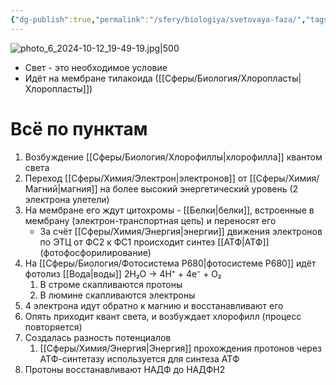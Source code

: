 ```yaml
---
{"dg-publish":true,"permalink":"/sfery/biologiya/svetovaya-faza/","tags":["Общаябиология"]}
---
```


![photo_6_2024-10-12_19-49-19.jpg|500](/img/user/%D0%90%D1%80%D1%85%D0%B8%D0%B2/%D0%9A%D1%8D%D1%88/photo_6_2024-10-12_19-49-19.jpg)
- Свет - это необходимое условие
- Идёт на мембране тилакоида ([[Сферы/Биология/Хлоропласты\|Хлоропласты]])
# Всё по пунктам
1. Возбуждение [[Сферы/Биология/Хлорофиллы\|хлорофилла]] квантом света
2. Переход [[Сферы/Химия/Электрон\|электронов]] от [[Сферы/Химия/Магний\|магния]] на более высокий энергетический уровень (2 электрона улетели)
3. На мембране его ждут цитохромы - [[Белки\|белки]], встроенные в мембрану (электрон-транспортная цепь) и переносят его
	- За счёт [[Сферы/Химия/Энергия\|энергии]] движения электронов по ЭТЦ от ФС2 к ФС1 происходит синтез [[АТФ\|АТФ]] (фотофосфорилирование)
4. На [[Сферы/Биология/Фотосистема P680\|фотосистеме P680]] идёт фотолиз [[Вода\|воды]] 2H₂O → 4H⁺ + 4e⁻ + O₂
	1. В строме скапливаются протоны
	2. В люмине скапливаются электроны
5. 4 электрона идут обратно к магнию и восстанавливают его
6. Опять приходит квант света, и возбуждает хлорофилл (процесс повторяется)
7. Создалась разность потенциалов
	1. [[Сферы/Химия/Энергия\|Энергия]] прохождения протонов через АТФ-синтетазу используется для синтеза АТФ
8. Протоны восстанавливают НАДФ до НАДФН2